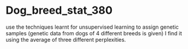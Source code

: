 # Dog_breed_stat_380
use the techniques learnt for unsupervised learning to assign genetic samples (genetic data from dogs of 4 different breeds is given)
I find it using the average of three different perplexities.
